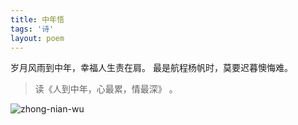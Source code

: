 ```yaml
---
title: 中年悟
tags: '诗'
layout: poem
---
```


岁月风雨到中年，幸福人生责在肩。
最是航程杨帆时，莫要迟暮懊悔难。

<blockquote class="text-left inline-block">
读《人到中年，心最累，情最深》 。
</blockquote>

![zhong-nian-wu](poems/2015-03-15-zhong-nian-wu.jpeg)
